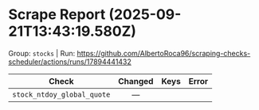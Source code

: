 # Scrape Report (2025-09-21T13:43:19.580Z)

Group: `stocks`  |  Run: https://github.com/AlbertoRoca96/scraping-checks-scheduler/actions/runs/17894441432

| Check | Changed | Keys | Error |
|---|:---:|:--|:--|
| `stock_ntdoy_global_quote` | — |  |  |
